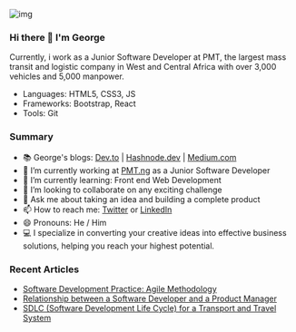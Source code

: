 ![img](https://user-images.githubusercontent.com/79133032/111031287-11035280-8407-11eb-81e1-6a7e408bb323.jpg)
### Hi there 👋 I'm George

Currently, i work as a Junior Software Developer at PMT, the largest mass transit and logistic company in West and Central Africa with over 3,000 vehicles and 5,000 manpower.

- Languages: HTML5, CSS3, JS
- Frameworks: Bootstrap,  React
- Tools: Git


### Summary

- 📚 George's blogs: [Dev.to](https://dev.to/georgedredd) | [Hashnode.dev](https://hashnode.com/@Edozy) | [Medium.com](https://medium.com/@georgeedozy)
- 🔭 I’m currently working at [PMT.ng](https://pmt.ng/) as a Junior Software Developer
- 🌱 I’m currently learning: Front end Web Development
- 👯 I’m looking to collaborate on any exciting challenge
- 💬 Ask me about taking an idea and building a complete product
- 📫 How to reach me: [Twitter](https://twitter.com/GeorgeEdozy) or [LinkedIn](https://www.linkedin.com/in/george-edozy/)
- 😄 Pronouns: He / Him 
- 💻 I specialize in converting your creative ideas into effective business solutions, helping you reach your highest potential.


### Recent Articles
- [Software Development Practice: Agile Methodology](https://medium.com/@georgeedozy/software-development-practice-agile-methodology-e7c3d26e8b44)
- [Relationship between a Software Developer and a Product Manager](https://medium.com/@georgeedozy/relationship-between-a-software-developer-and-a-product-manager-39329739fe05)
- [SDLC (Software Development Life Cycle) for a Transport and Travel System](https://medium.com/@georgeedozy/the-sdlc-software-development-life-cycle-for-a-transport-and-travel-system-78057b00dabc)
